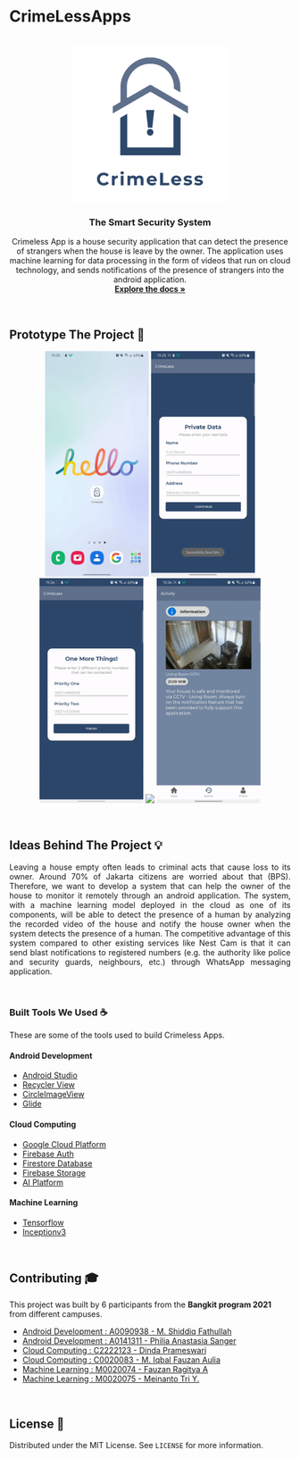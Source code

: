 # CrimeLessApps
<!-- PROJECT LOGO -->
<p align="center">
  <br>
  <img  width="280px" src="https://github.com/mas-diq/CrimeLessApps/blob/master/Crimeless_Logo.png" />
  <h3 align="center">The Smart Security System</h3>
  <p align="center">
    Crimeless App is a house security application that can detect the presence of strangers when the house is leave by the owner. The application uses machine learning for data processing in the form of videos that run on cloud technology, and sends notifications of the presence of strangers into the android application.
    <br />
    <a href="https://github.com/mas-diq/CrimeLessApps/tree/master"><strong>Explore the docs »</strong></a>
  </p>
</p>
<br>

<!-- ABOUT THE PROJECT -->
## Prototype The Project :star2:
<p align="center">
<img  width="186px" src="https://github.com/mas-diq/CrimeLessApps/blob/master/gif1.gif" />
<img  width="186px" src="https://github.com/mas-diq/CrimeLessApps/blob/master/gif2.gif" />
<img  width="186px" src="https://github.com/mas-diq/CrimeLessApps/blob/master/gif3.gif" />
<img  width="186px" src="https://github.com/mas-diq/CrimeLessApps/blob/master/gif4.gif" />
<img  width="186px" src="https://github.com/mas-diq/CrimeLessApps/blob/master/gif5.gif" />
</p>
<br>

<!-- ABOUT THE PROJECT -->
## Ideas Behind The Project :bulb:
<p align="justify">
Leaving a house empty often leads to criminal acts that cause loss to its owner. Around 70% of Jakarta citizens are worried about that (BPS). Therefore, we want to develop a system that can help the owner of the house to monitor it remotely through an android application. The system, with a machine learning model deployed in the cloud as one of its components, will be able to detect the presence of a human by analyzing the recorded video of the house and notify the house owner when the system detects the presence of a human. The competitive advantage of this system compared to other existing services like Nest Cam is that it can send blast notifications to registered numbers (e.g. the authority like police and security guards, neighbours, etc.) through WhatsApp messaging application.
</p>
<br>

### Built Tools We Used :coffee:
These are some of the tools used to build Crimeless Apps.
#### Android Development
* [Android Studio](https://developer.android.com/studio)
* [Recycler View](https://developer.android.com/jetpack/androidx/releases/recyclerview)
* [CircleImageView](https://github.com/hdodenhof/CircleImageView)
* [Glide](https://github.com/bumptech/glide)
#### Cloud Computing
* [Google Cloud Platform](https://cloud.google.com/)
* [Firebase Auth](https://firebase.google.com/products/auth)
* [Firestore Database](https://firebase.google.com/products-build)
* [Firebase Storage](https://firebase.google.com/docs/storage)
* [AI Platform](https://cloud.google.com/vertex-ai)
#### Machine Learning
* [Tensorflow](https://www.tensorflow.org/)
* [Inceptionv3](https://keras.io/api/applications/inceptionv3/)
<br>

<!-- GETTING STARTED -->
<!-- ## Getting Started
This is an example of how you may give instructions on setting up your project locally.
To get a local copy up and running follow these simple example steps. -->

<!-- CONTRIBUTING -->
## Contributing :mortar_board:
This project was built by 6 participants from the **Bangkit program 2021** from different campuses.
* [Android Development : A0090938 - M. Shiddiq Fathullah](https://www.linkedin.com/in/muhammad-shiddiq-f-5a1868111/)
* [Android Development : A0141311 - Philia Anastasia Sanger](https://www.linkedin.com/in/philia-sanger-4b757a207/)
* [Cloud Computing : C2222123 - Dinda Prameswari](https://www.linkedin.com/in/dinda-prameswari-1a20911ba/)
* [Cloud Computing : C0020083 - M. Iqbal Fauzan Aulia](https://www.linkedin.com/in/muhammad-iqbal-fauzan-aulia-252730195/)
* [Machine Learning : M0020074 - Fauzan Ragitya A](https://www.linkedin.com/in/fauzan-ragitya-5457b5173/)
* [Machine Learning : M0020075 - Meinanto Tri Y.](https://www.linkedin.com/in/meinantoyuriawan/)
<br>

<!-- LICENSE -->
## License :page_facing_up:
Distributed under the MIT License. See `LICENSE` for more information.
